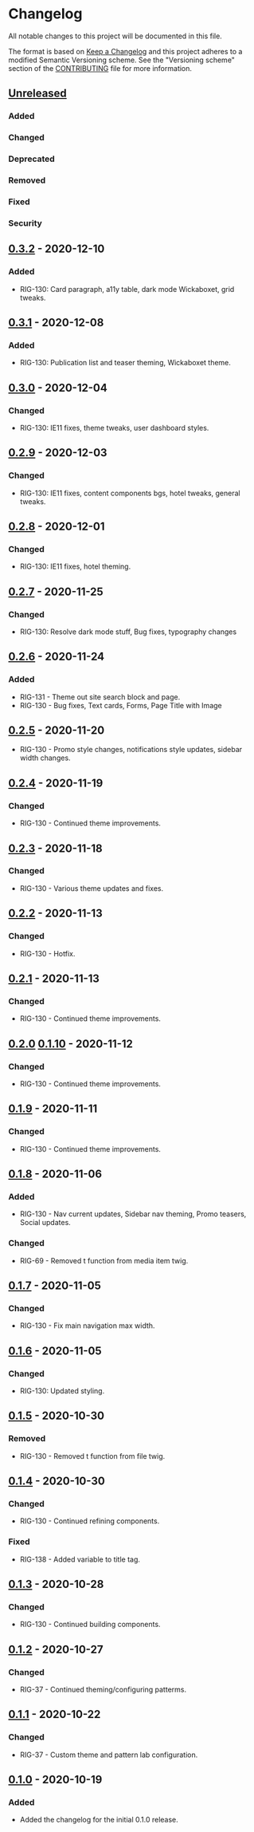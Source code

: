 # Changelog
All notable changes to this project will be documented in this file.

The format is based on [Keep a Changelog][] and this project adheres to a
modified Semantic Versioning scheme. See the "Versioning scheme" section of the
[CONTRIBUTING][] file for more information.

[Keep a Changelog]: http://keepachangelog.com/
[CONTRIBUTING]: https://github.com/State-of-Rhode-Island-eCMS/ecms_patternlab/README.md

## [Unreleased]
### Added

### Changed

### Deprecated

### Removed

### Fixed

### Security

## [0.3.2] - 2020-12-10
### Added
- RIG-130: Card paragraph, a11y table, dark mode Wickaboxet, grid tweaks.

## [0.3.1] - 2020-12-08
### Added
- RIG-130: Publication list and teaser theming, Wickaboxet theme.

## [0.3.0] - 2020-12-04
### Changed
- RIG-130: IE11 fixes, theme tweaks, user dashboard styles.

## [0.2.9] - 2020-12-03
### Changed
- RIG-130: IE11 fixes, content components bgs, hotel tweaks, general tweaks.

## [0.2.8] - 2020-12-01
### Changed
- RIG-130: IE11 fixes, hotel theming.

## [0.2.7] - 2020-11-25
### Changed
- RIG-130: Resolve dark mode stuff, Bug fixes, typography changes

## [0.2.6] - 2020-11-24
### Added
- RIG-131 - Theme out site search block and page.
- RIG-130 - Bug fixes, Text cards, Forms, Page Title with Image

## [0.2.5] - 2020-11-20
- RIG-130 - Promo style changes, notifications style updates, sidebar width changes.

## [0.2.4] - 2020-11-19
### Changed
- RIG-130 - Continued theme improvements.

## [0.2.3] - 2020-11-18
### Changed
- RIG-130 - Various theme updates and fixes.

## [0.2.2] - 2020-11-13
### Changed
- RIG-130 - Hotfix.

## [0.2.1] - 2020-11-13
### Changed
- RIG-130 - Continued theme improvements.

## [0.2.0] [0.1.10] - 2020-11-12
### Changed
- RIG-130 - Continued theme improvements.

## [0.1.9] - 2020-11-11
### Changed
- RIG-130 - Continued theme improvements.

## [0.1.8] - 2020-11-06
### Added
- RIG-130 - Nav current updates, Sidebar nav theming, Promo teasers, Social updates.

### Changed
- RIG-69 - Removed t function from media item twig.

## [0.1.7] - 2020-11-05
### Changed
- RIG-130 - Fix main navigation max width.

## [0.1.6] - 2020-11-05
### Changed
- RIG-130: Updated styling.

## [0.1.5] - 2020-10-30
### Removed
- RIG-130 - Removed t function from file twig.

## [0.1.4] - 2020-10-30
### Changed
- RIG-130 - Continued refining components.

### Fixed
- RIG-138 - Added variable to title tag.

## [0.1.3] - 2020-10-28
### Changed
- RIG-130 - Continued building components.

## [0.1.2] - 2020-10-27
### Changed
- RIG-37 - Continued theming/configuring patterms.

## [0.1.1] - 2020-10-22
### Changed
- RIG-37 - Custom theme and pattern lab configuration.

## [0.1.0] - 2020-10-19
### Added
- Added the changelog for the initial 0.1.0 release.

[Unreleased]: https://github.com/State-of-Rhode-Island-eCMS/ecms_patternlab/compare/0.3.2...HEAD
[0.3.2]: https://github.com/State-of-Rhode-Island-eCMS/ecms_patternlab/compare/0.3.1...0.3.2
[0.3.1]: https://github.com/State-of-Rhode-Island-eCMS/ecms_patternlab/compare/0.3.0...0.3.1
[0.3.0]: https://github.com/State-of-Rhode-Island-eCMS/ecms_patternlab/compare/0.2.9...0.3.0
[0.2.9]: https://github.com/State-of-Rhode-Island-eCMS/ecms_patternlab/compare/0.2.8...0.2.9
[0.2.8]: https://github.com/State-of-Rhode-Island-eCMS/ecms_patternlab/compare/0.2.7...0.2.8
[0.2.7]: https://github.com/State-of-Rhode-Island-eCMS/ecms_patternlab/compare/0.2.6...0.2.7
[0.2.6]: https://github.com/State-of-Rhode-Island-eCMS/ecms_patternlab/compare/0.2.5...0.2.6
[0.2.5]: https://github.com/State-of-Rhode-Island-eCMS/ecms_patternlab/compare/0.2.4...0.2.5
[0.2.4]: https://github.com/State-of-Rhode-Island-eCMS/ecms_patternlab/compare/0.2.3...0.2.4
[0.2.3]: https://github.com/State-of-Rhode-Island-eCMS/ecms_patternlab/compare/0.2.2...0.2.3
[0.2.2]: https://github.com/State-of-Rhode-Island-eCMS/ecms_patternlab/compare/0.2.1...0.2.2
[0.2.1]: https://github.com/State-of-Rhode-Island-eCMS/ecms_patternlab/compare/0.2.0...0.2.1
[0.2.0]: https://github.com/State-of-Rhode-Island-eCMS/ecms_patternlab/compare/0.1.9...0.2.0
[0.1.10]: https://github.com/State-of-Rhode-Island-eCMS/ecms_patternlab/compare/0.1.9...0.1.10
[0.1.9]: https://github.com/State-of-Rhode-Island-eCMS/ecms_patternlab/compare/0.1.8...0.1.9
[0.1.8]: https://github.com/State-of-Rhode-Island-eCMS/ecms_patternlab/compare/0.1.7...0.1.8
[0.1.7]: https://github.com/State-of-Rhode-Island-eCMS/ecms_patternlab/compare/0.1.6...0.1.7
[0.1.6]: https://github.com/State-of-Rhode-Island-eCMS/ecms_patternlab/compare/0.1.5...0.1.6
[0.1.5]: https://github.com/State-of-Rhode-Island-eCMS/ecms_patternlab/compare/0.1.4...0.1.5
[0.1.4]: https://github.com/State-of-Rhode-Island-eCMS/ecms_patternlab/compare/0.1.4...0.1.5
[0.1.3]: https://github.com/State-of-Rhode-Island-eCMS/ecms_patternlab/compare/0.1.2...0.1.3
[0.1.2]: https://github.com/State-of-Rhode-Island-eCMS/ecms_patternlab/compare/0.1.1...0.1.2
[0.1.1]: https://github.com/State-of-Rhode-Island-eCMS/ecms_patternlab/compare/0.1.0...0.1.1
[0.1.0]: https://github.com/State-of-Rhode-Island-eCMS/ecms_patternlab/releases/tag/0.1.0
